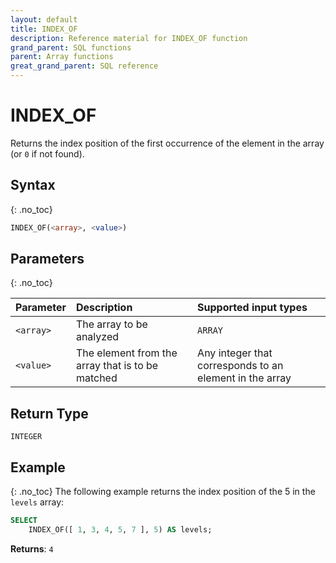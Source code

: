 ```yaml
---
layout: default
title: INDEX_OF
description: Reference material for INDEX_OF function
grand_parent: SQL functions
parent: Array functions
great_grand_parent: SQL reference
---
```


# INDEX\_OF

Returns the index position of the first occurrence of the element in the array (or `0` if not found).

## Syntax
{: .no_toc}

```sql
INDEX_OF(<array>, <value>)
```

## Parameters
{: .no_toc}

| Parameter | Description                                       | Supported input types | 
| :--------- | :------------------------------------------------- | :----------|
| `<array>`   | The array to be analyzed                         | `ARRAY` | 
| `<value>`     | The element from the array that is to be matched | Any integer that corresponds to an element in the array | 

## Return Type
`INTEGER` 

## Example
{: .no_toc}
The following example returns the index position of the 5 in the `levels` array:

```sql
SELECT
	INDEX_OF([ 1, 3, 4, 5, 7 ], 5) AS levels;
```

**Returns**: `4`
